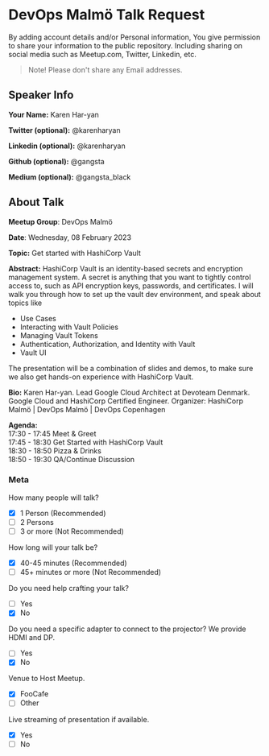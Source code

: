 # DevOps Malmö Talk Request
By adding account details and/or Personal information, You give permission to share your information to the public repository.
Including sharing on social media such as Meetup.com, Twitter, Linkedin, etc.
> Note! Please don't share any Email addresses.

## Speaker Info

**Your Name:** Karen Har-yan

**Twitter (optional):** @karenharyan

**Linkedin (optional):** @karenharyan

**Github (optional):** @gangsta

**Medium (optional):** @gangsta_black

## About Talk

**Meetup Group**: DevOps Malmö

**Date**: Wednesday, 08 February 2023

**Topic:** Get started with HashiCorp Vault

**Abstract:**
HashiCorp Vault is an identity-based secrets and encryption management system.
A secret is anything that you want to tightly control access to, such as API encryption keys, passwords, and certificates.
I will walk you through how to set up the vault dev environment, and speak about topics like
* Use Cases
* Interacting with Vault Policies
* Managing Vault Tokens
* Authentication, Authorization, and Identity with Vault
* Vault UI

The presentation will be a combination of slides and demos, to make sure we also get hands-on experience with HashiCorp Vault.


**Bio:**
Karen Har-yan.
Lead Google Cloud Architect at Devoteam Denmark.
Google Cloud and HashiCorp Certified Engineer.
Organizer: HashiCorp Malmö | DevOps Malmö | DevOps Copenhagen

**Agenda:**<br/>
17:30 - 17:45 Meet & Greet<br/>
17:45 - 18:30 Get Started with HashiCorp Vault<br/>
18:30 - 18:50 Pizza & Drinks<br/>
18:50 - 19:30 QA/Continue Discussion

### Meta

How many people will talk?
- [x] 1 Person (Recommended)
- [ ] 2 Persons
- [ ] 3 or more (Not Recommended)

How long will your talk be?
- [x] 40-45 minutes (Recommended)
- [ ] 45+ minutes or more (Not Recommended)

Do you need help crafting your talk?
- [ ] Yes
- [x] No

Do you need a specific adapter to connect to the projector? We provide HDMI and DP.
- [ ] Yes
- [x] No

Venue to Host Meetup.
- [x] FooCafe
- [ ] Other

Live streaming of presentation if available.
- [x] Yes
- [ ] No
